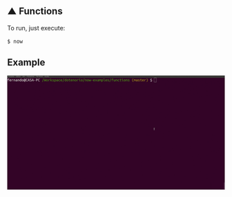 ▲ Functions
----

To run, just execute:

```
$ now
```

## Example

![Exemple Function Now 2.0](now-functions.gif)
